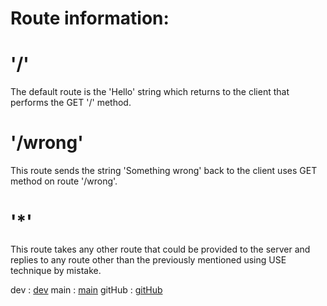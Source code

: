 # Route information:
# '/'
The default route is the 'Hello' string which returns to the client that performs the GET '/' method.


# '/wrong'
This route sends the string 'Something  wrong' back to the client uses GET method on route '/wrong'.

# '*'
This route takes any other route that could be provided to the server and replies to any route other than the previously mentioned using USE technique by mistake.


dev : [dev](https://dana-server-deploy-dev.herokuapp.com/)
main : [main](https://dana-server-deploy-prod.herokuapp.com/)
gitHub : [gitHub](https://github.com/dana-younis/server-deployment-practice/pull/1)
